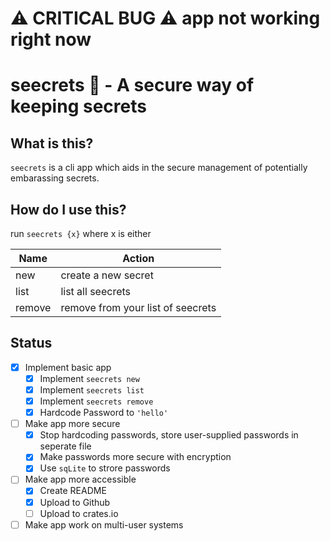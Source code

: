 # ⚠️ CRITICAL BUG ⚠️ app not working right now

# seecrets 🤫 - A secure way of keeping secrets

## What is this?

`seecrets` is a cli app which aids in the secure management of potentially embarassing secrets.

## How do I use this?

run `seecrets {x}` where x is either

| Name | Action |
|------|--------|
| new  | create a new secret |
| list | list all seecrets |
| remove | remove from your list of seecrets |

## Status

- [x] Implement basic app
    - [x] Implement `seecrets new`
    - [x] Implement `seecrets list`
    - [x] Implement `seecrets remove`
    - [x] Hardcode Password to `'hello'`
- [ ] Make app more secure
    - [x] Stop hardcoding passwords, store user-supplied passwords in seperate file
    - [x] Make passwords more secure with encryption
    - [x] Use `sqLite` to strore passwords
- [ ] Make app more accessible
    - [x] Create README
    - [x] Upload to Github
    - [ ] Upload to crates.io
- [ ] Make app work on multi-user systems
